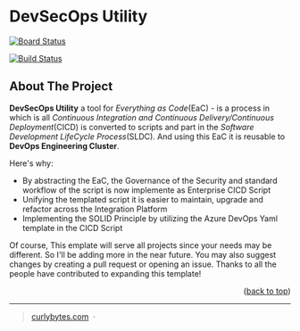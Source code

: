 <a name="readme-top"></a>
# DevSecOps Utility
[![Board Status](https://dev.azure.com/curlybytes/ad7b4fa8-ae51-4bd2-ba1b-fc139413ea38/c4bffd39-72a8-44f4-a86e-d972c96265c1/_apis/work/boardbadge/1706c9dc-6219-45a2-b96c-8be3afb4aacf?columnOptions=1)](https://dev.azure.com/curlybytes/ad7b4fa8-ae51-4bd2-ba1b-fc139413ea38/_boards/board/t/c4bffd39-72a8-44f4-a86e-d972c96265c1/Microsoft.FeatureCategory/)


[![Build Status](https://dev.azure.com/curlybytes/Public/_apis/build/status%2FCurlyBytes.devsecops-utility?branchName=main)](https://dev.azure.com/curlybytes/Public/_build/latest?definitionId=9&branchName=main)
<!-- ABOUT THE PROJECT -->
## About The Project


**DevSecOps Utility** a tool for *Everything as Code*(EaC) - is a process in which is all *Continuous Integration and Continuous Delivery/Continuous Deployment*(CICD) is converted to scripts and part in the *Software Development LifeCycle Process*(SLDC). And using this EaC it is reusable to **DevOps Engineering Cluster**.

Here's why:
* By abstracting the EaC, the Governance of the Security and standard workflow of the script is now implemente as Enterprise CICD Script
* Unifying the templated script it is easier to maintain, upgrade and refactor across the Integration Platform
* Implementing the SOLID Principle by utilizing the Azure DevOps Yaml template in the CICD Script

Of course, This emplate will serve all projects since your needs may be different. So I'll be adding more in the near future. You may also suggest changes by creating a pull request or opening an issue. Thanks to all the people have contributed to expanding this template!

<p align="right">(<a href="#readme-top">back to top</a>)</p>

---

> [curlybytes.com](https://curlybytes.com) &nbsp;&middot;&nbsp;

